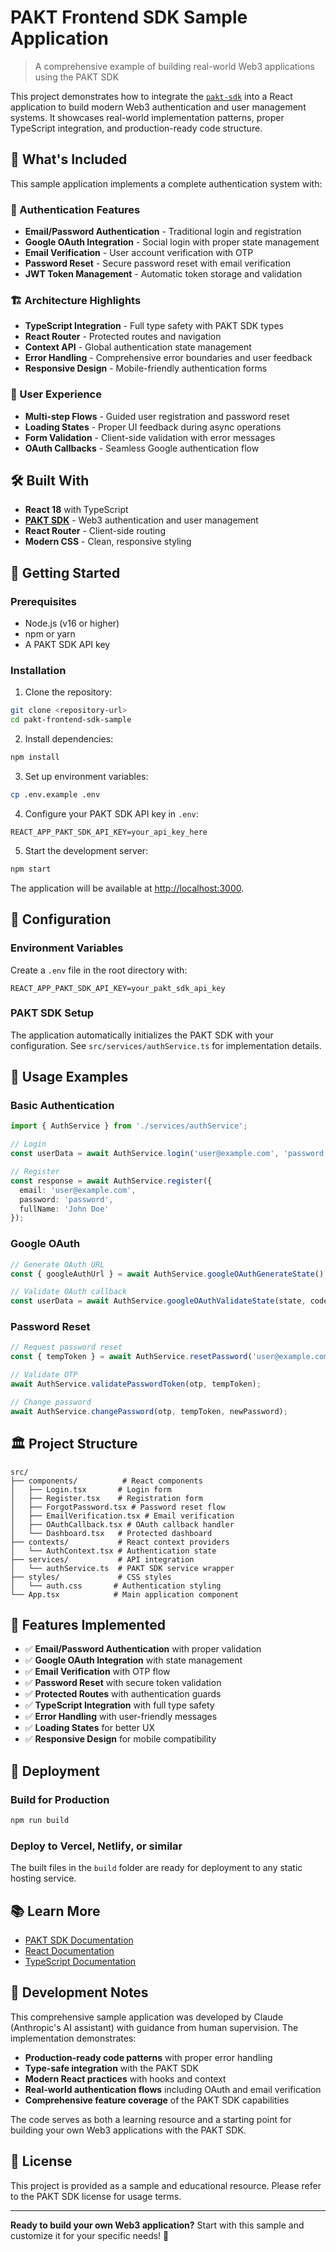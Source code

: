 # PAKT Frontend SDK Sample Application

> A comprehensive example of building real-world Web3 applications using the PAKT SDK

This project demonstrates how to integrate the [`pakt-sdk`](https://www.npmjs.com/package/pakt-sdk) into a React application to build modern Web3 authentication and user management systems. It showcases real-world implementation patterns, proper TypeScript integration, and production-ready code structure.

## 🚀 What's Included

This sample application implements a complete authentication system with:

### 🔐 Authentication Features
- **Email/Password Authentication** - Traditional login and registration
- **Google OAuth Integration** - Social login with proper state management
- **Email Verification** - User account verification with OTP
- **Password Reset** - Secure password reset with email verification
- **JWT Token Management** - Automatic token storage and validation

### 🏗️ Architecture Highlights
- **TypeScript Integration** - Full type safety with PAKT SDK types
- **React Router** - Protected routes and navigation
- **Context API** - Global authentication state management
- **Error Handling** - Comprehensive error boundaries and user feedback
- **Responsive Design** - Mobile-friendly authentication forms

### 📱 User Experience
- **Multi-step Flows** - Guided user registration and password reset
- **Loading States** - Proper UI feedback during async operations
- **Form Validation** - Client-side validation with error messages
- **OAuth Callbacks** - Seamless Google authentication flow

## 🛠️ Built With

- **React 18** with TypeScript
- **[PAKT SDK](https://www.npmjs.com/package/pakt-sdk)** - Web3 authentication and user management
- **React Router** - Client-side routing
- **Modern CSS** - Clean, responsive styling

## 🎯 Getting Started

### Prerequisites
- Node.js (v16 or higher)
- npm or yarn
- A PAKT SDK API key

### Installation

1. Clone the repository:
```bash
git clone <repository-url>
cd pakt-frontend-sdk-sample
```

2. Install dependencies:
```bash
npm install
```

3. Set up environment variables:
```bash
cp .env.example .env
```

4. Configure your PAKT SDK API key in `.env`:
```
REACT_APP_PAKT_SDK_API_KEY=your_api_key_here
```

5. Start the development server:
```bash
npm start
```

The application will be available at [http://localhost:3000](http://localhost:3000).

## 🔧 Configuration

### Environment Variables

Create a `.env` file in the root directory with:

```env
REACT_APP_PAKT_SDK_API_KEY=your_pakt_sdk_api_key
```

### PAKT SDK Setup

The application automatically initializes the PAKT SDK with your configuration. See `src/services/authService.ts` for implementation details.

## 📖 Usage Examples

### Basic Authentication
```typescript
import { AuthService } from './services/authService';

// Login
const userData = await AuthService.login('user@example.com', 'password');

// Register
const response = await AuthService.register({
  email: 'user@example.com',
  password: 'password',
  fullName: 'John Doe'
});
```

### Google OAuth
```typescript
// Generate OAuth URL
const { googleAuthUrl } = await AuthService.googleOAuthGenerateState();

// Validate OAuth callback
const userData = await AuthService.googleOAuthValidateState(state, code);
```

### Password Reset
```typescript
// Request password reset
const { tempToken } = await AuthService.resetPassword('user@example.com');

// Validate OTP
await AuthService.validatePasswordToken(otp, tempToken);

// Change password
await AuthService.changePassword(otp, tempToken, newPassword);
```

## 🏛️ Project Structure

```
src/
├── components/          # React components
│   ├── Login.tsx       # Login form
│   ├── Register.tsx    # Registration form
│   ├── ForgotPassword.tsx # Password reset flow
│   ├── EmailVerification.tsx # Email verification
│   ├── OAuthCallback.tsx # OAuth callback handler
│   └── Dashboard.tsx   # Protected dashboard
├── contexts/           # React context providers
│   └── AuthContext.tsx # Authentication state
├── services/           # API integration
│   └── authService.ts  # PAKT SDK service wrapper
├── styles/             # CSS styles
│   └── auth.css       # Authentication styling
└── App.tsx            # Main application component
```

## 🌟 Features Implemented

- ✅ **Email/Password Authentication** with proper validation
- ✅ **Google OAuth Integration** with state management
- ✅ **Email Verification** with OTP flow
- ✅ **Password Reset** with secure token validation
- ✅ **Protected Routes** with authentication guards
- ✅ **TypeScript Integration** with full type safety
- ✅ **Error Handling** with user-friendly messages
- ✅ **Loading States** for better UX
- ✅ **Responsive Design** for mobile compatibility

## 🚀 Deployment

### Build for Production
```bash
npm run build
```

### Deploy to Vercel, Netlify, or similar
The built files in the `build` folder are ready for deployment to any static hosting service.

## 📚 Learn More

- [PAKT SDK Documentation](https://www.npmjs.com/package/pakt-sdk)
- [React Documentation](https://reactjs.org/)
- [TypeScript Documentation](https://www.typescriptlang.org/)

## 🤖 Development Notes

This comprehensive sample application was developed by Claude (Anthropic's AI assistant) with guidance from human supervision. The implementation demonstrates:

- **Production-ready code patterns** with proper error handling
- **Type-safe integration** with the PAKT SDK
- **Modern React practices** with hooks and context
- **Real-world authentication flows** including OAuth and email verification
- **Comprehensive feature coverage** of the PAKT SDK capabilities

The code serves as both a learning resource and a starting point for building your own Web3 applications with the PAKT SDK.

## 📝 License

This project is provided as a sample and educational resource. Please refer to the PAKT SDK license for usage terms.

---

**Ready to build your own Web3 application?** Start with this sample and customize it for your specific needs! 🚀